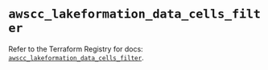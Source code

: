 # `awscc_lakeformation_data_cells_filter`

Refer to the Terraform Registry for docs: [`awscc_lakeformation_data_cells_filter`](https://registry.terraform.io/providers/hashicorp/awscc/0.70.0/docs/resources/lakeformation_data_cells_filter).
